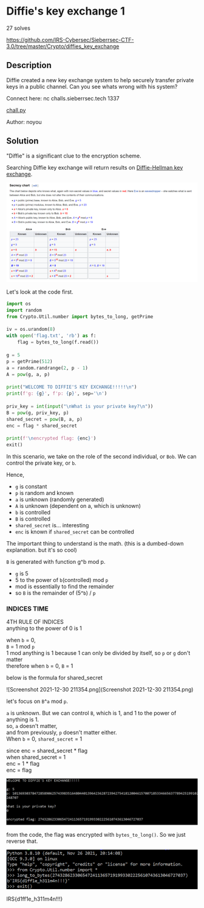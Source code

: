 # Diffie's key exchange 1
27 solves

<https://github.com/IRS-Cybersec/Sieberrsec-CTF-3.0/tree/master/Crypto/diffies_key_exchange>

## Description 

Diffie created a new key exchange system to help securely transfer private keys in a public channel. Can you see whats wrong with his system?

Connect here: nc challs.sieberrsec.tech 1337

[chall.py](https://github.com/IRS-Cybersec/Sieberrsec-CTF-3.0/blob/master/Crypto/diffies_key_exchange/bin/chall.py)

Author: noyou

## Solution 

"Diffie" is a significant clue to the encryption scheme. 

Searching Diffie key exchange will return results on [Diffie-Hellman key exchange](https://en.wikipedia.org/wiki/Diffie%E2%80%93Hellman_key_exchange).

![(diffiewiki.png)](diffiewiki.png)

Let's look at the code first. 

```python
import os
import random
from Crypto.Util.number import bytes_to_long, getPrime

iv = os.urandom(8)
with open('flag.txt', 'rb') as f:
    flag = bytes_to_long(f.read())

g = 5
p = getPrime(512)
a = random.randrange(2, p - 1)
A = pow(g, a, p)

print("WELCOME TO DIFFIE'S KEY EXCHANGE!!!!!\n")
print(f'g: {g}', f'p: {p}', sep='\n')

priv_key = int(input("\nWhat is your private key?\n"))
B = pow(g, priv_key, p)
shared_secret = pow(B, a, p)
enc = flag * shared_secret

print(f'\nencrypted flag: {enc}')
exit()
```

In this scenario, we take on the role of the second individual, or `Bob`. We can control the private key, or `b`. 

Hence, 
- `g` is constant
- `p` is random and known
- `a` is unknown (randomly generated)
- `A` is unknown (dependent on a, which is unknown)
- `b` is controlled 
- `B` is controlled 
- `shared_secret` is... interesting
- `enc` is known if `shared_secret` can be controlled 

The important thing to understand is the math. (this is a dumbed-down explanation. but it's so cool)

`B` is generated with function g^b mod p.
- `g` is 5
- 5 to the power of `b`(controlled) mod `p`
- mod is essentially to find the remainder
- so `B` is the remainder of (5^`b`) / `p` 

### INDICES TIME 
4TH RULE OF INDICES <br>
anything to the power of 0 is 1

when `b` = 0, <br>
`B` = 1 mod `p` <br>
1 mod anything is 1 because 1 can only be divided by itself, so `p` or `g` don't matter <br>
therefore when `b` = 0, `B` = 1

below is the formula for shared_secret 

![Screenshot 2021-12-30 211354.png](Screenshot 2021-12-30 211354.png)

let's focus on `B`^`a` mod `p`. 

`a` is unknown. But we can control `B`, which is 1, and 1 to the power of anything is 1. <br>
so, `a` doesn't matter, <br>
and from previously, `p` doesn't matter either. <br>
When `b` = 0, `shared_secret` = 1

since enc = shared_secret * flag <br>
when shared_secret = 1 <br>
enc = 1 * flag <br>
enc = flag 

![diffiesol1.png](diffiesol1.png)

from the code, the flag was encrypted with `bytes_to_long()`. So we just reverse that. 

![diffiesol2.png](diffiesol2.png)

IRS{d1ff1e_h311m4n!!!}
